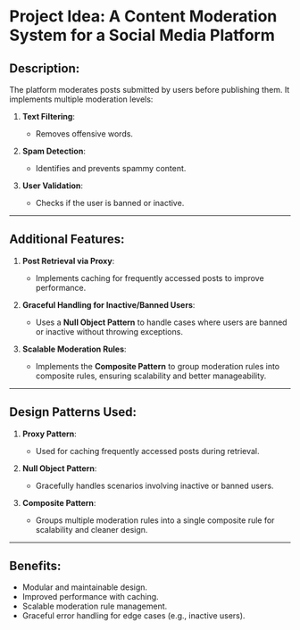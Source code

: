 # Project Idea: A Content Moderation System for a Social Media Platform

## Description:
The platform moderates posts submitted by users before publishing them. It implements multiple moderation levels:

1. **Text Filtering**:
    - Removes offensive words.

2. **Spam Detection**:
    - Identifies and prevents spammy content.

3. **User Validation**:
    - Checks if the user is banned or inactive.

---

## Additional Features:

1. **Post Retrieval via Proxy**:
    - Implements caching for frequently accessed posts to improve performance.

2. **Graceful Handling for Inactive/Banned Users**:
    - Uses a **Null Object Pattern** to handle cases where users are banned or inactive without throwing exceptions.

3. **Scalable Moderation Rules**:
    - Implements the **Composite Pattern** to group moderation rules into composite rules, ensuring scalability and better manageability.

---

## Design Patterns Used:

1. **Proxy Pattern**:
    - Used for caching frequently accessed posts during retrieval.

2. **Null Object Pattern**:
    - Gracefully handles scenarios involving inactive or banned users.

3. **Composite Pattern**:
    - Groups multiple moderation rules into a single composite rule for scalability and cleaner design.

---

## Benefits:
- Modular and maintainable design.
- Improved performance with caching.
- Scalable moderation rule management.
- Graceful error handling for edge cases (e.g., inactive users).
